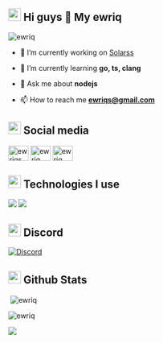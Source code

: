 
<h2 width="100%"><img width="25" src="" /> Hi guys 👋 My ewriq </h2>

<p align="left"><img src="https://komarev.com/ghpvc/?username=ewriq&label=Profile%20views&color=0e75b6&style=flat" alt="ewriq" /> </p>



- 🔭 I’m currently working on [Solarss](https://solarss.com.tr/)

- 🌱 I’m currently learning **go, ts, clang**

- 💬 Ask me about **nodejs**

- 📫 How to reach me **ewriqs@gmail.com**

<h2 align="left">  <img width="25" src="" /> Social media </h2>
<p align="left">
<a href="https://instagram.com/ewriqs" target="blank"><img align="center" src="https://raw.githubusercontent.com/rahuldkjain/github-profile-readme-generator/master/src/images/icons/Social/instagram.svg" alt="ewriqs" height="30" width="40" /></a>
<a href="https://www.youtube.com/c/ewriq" target="blank"><img align="center" src="https://raw.githubusercontent.com/rahuldkjain/github-profile-readme-generator/master/src/images/icons/Social/youtube.svg" alt="ewriq" height="30" width="40" /></a>
<a href="https://discord.gg/ewriq" target="blank"><img align="center" src="https://raw.githubusercontent.com/rahuldkjain/github-profile-readme-generator/master/src/images/icons/Social/discord.svg" alt="ewriq" height="30" width="40" /></a>
</p>



<h2 width="100%"><img width="25" src="https://emojipedia-us.s3.dualstack.us-west-1.amazonaws.com/thumbs/120/apple/325/gear_2699-fe0f.png" /> Technologies I use</h2>
<img src="https://skillicons.dev/icons?i=bootstrap,replit,css,sass,html,js,ts,next,mongodb,discord,cloudflare,codepen,express,git,github,nodejs,markdown,netlify,python,npm," />
<img src="https://skillicons.dev/icons?i=tailwind,go,react,electron,linux,deno,vercel,vue,rust,svelte" /> 



<h2 width="100%"><img width="25" src="" /> Discord</h2>

[![Discord](https://lanyard.cnrad.dev/api/1085964318853566524)](https://discord.com/users/1085964318853566524)

<h2 width="100%"><img width="25" src="" /> Github Stats </h2>


<p>&nbsp;<img align="center" src="https://github-readme-stats.vercel.app/api?username=ewriq&show_icons=true&theme=dark&locale=en" alt="ewriq" /></p>

<p><img align="center" src="https://github-readme-streak-stats.herokuapp.com/?user=ewriq&theme=dark" alt="ewriq" /></p>

<p><img align="center" src="https://github-readme-stats.vercel.app/api/top-langs/?username=ewriq&theme=dark&hide_border=yes&include_all_commits=true&count_private=true&layout=compact"> </p>
